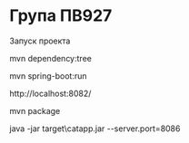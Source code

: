 Група ПВ927
===============================
Запуск проекта

mvn dependency:tree

mvn spring-boot:run

http://localhost:8082/

mvn package

java -jar target\catapp.jar --server.port=8086